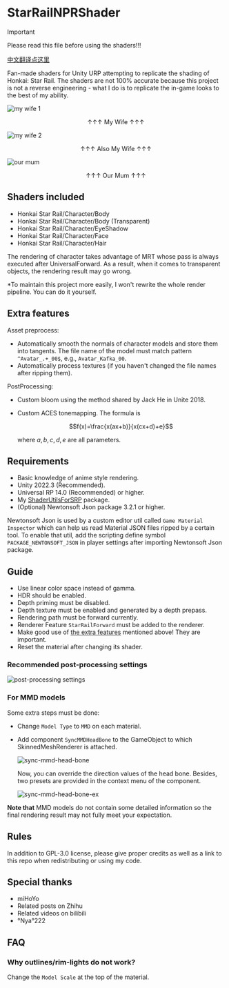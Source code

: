 # StarRailNPRShader

> [!IMPORTANT]
> Please read this file before using the shaders!!!

[中文翻译点这里](README_CN.md)

Fan-made shaders for Unity URP attempting to replicate the shading of Honkai: Star Rail. The shaders are not 100% accurate because this project is not a reverse engineering - what I do is to replicate the in-game looks to the best of my ability.

![my wife 1](Screenshots/silwolf.png)

<p align="center">↑↑↑ My Wife ↑↑↑</p>

![my wife 2](Screenshots/fuxuan_near.png)

<p align="center">↑↑↑ Also My Wife ↑↑↑</p>

![our mum](Screenshots/kafka_near.png)

<p align="center">↑↑↑ Our Mum ↑↑↑</p>

## Shaders included

- Honkai Star Rail/Character/Body
- Honkai Star Rail/Character/Body (Transparent)
- Honkai Star Rail/Character/EyeShadow
- Honkai Star Rail/Character/Face
- Honkai Star Rail/Character/Hair

The rendering of character takes advantage of MRT whose pass is always executed after UniversalForward. As a result, when it comes to transparent objects, the rendering result may go wrong. 

*To maintain this project more easily, I won't rewrite the whole render pipeline. You can do it yourself.

## Extra features

Asset preprocess:

- Automatically smooth the normals of character models and store them into tangents. The file name of the model must match pattern `^Avatar_.+_00$`, e.g., `Avatar_Kafka_00`.
- Automatically process textures (if you haven't changed the file names after ripping them).

PostProcessing:

- Custom bloom using the method shared by Jack He in Unite 2018.
- Custom ACES tonemapping. The formula is

    $$f(x)=\frac{x(ax+b)}{x(cx+d)+e}$$

    where $a,b,c,d,e$ are all parameters.

## Requirements

- Basic knowledge of anime style rendering.
- Unity 2022.3 (Recommended).
- Universal RP 14.0 (Recommended) or higher.
- My [ShaderUtilsForSRP](https://github.com/stalomeow/ShaderUtilsForSRP) package.
- (Optional) Newtonsoft Json package 3.2.1 or higher.

Newtonsoft Json is used by a custom editor util called `Game Material Inspector` which can help us read Material JSON files ripped by a certain tool. To enable that util, add the scripting define symbol `PACKAGE_NEWTONSOFT_JSON` in player settings after importing Newtonsoft Json package.

## Guide

- Use linear color space instead of gamma.
- HDR should be enabled.
- Depth priming must be disabled.
- Depth texture must be enabled and generated by a depth prepass.
- Rendering path must be forward currently.
- Renderer Feature `StarRailForward` must be added to the renderer.
- Make good use of [the extra features](#extra-features) mentioned above! They are important.
- Reset the material after changing its shader.

### Recommended post-processing settings

![post-processing settings](Screenshots/_postprocessing.png)

### For MMD models

Some extra steps must be done:

- Change `Model Type` to `MMD` on each material.
- Add component `SyncMMDHeadBone` to the GameObject to which SkinnedMeshRenderer is attached.

    ![sync-mmd-head-bone](Screenshots/_sync_mmd_head_bone.png)

    Now, you can override the direction values of the head bone. Besides, two presets are provided in the context menu of the component.

    ![sync-mmd-head-bone-ex](Screenshots/_sync_mmd_head_bone_ex.png)

**Note that** MMD models do not contain some detailed information so the final rendering result may not fully meet your expectation.

## Rules

In addition to GPL-3.0 license, please give proper credits as well as a link to this repo when redistributing or using my code.

## Special thanks

- miHoYo
- Related posts on Zhihu
- Related videos on bilibili
- °Nya°222

## FAQ

### Why outlines/rim-lights do not work?

Change the `Model Scale` at the top of the material.